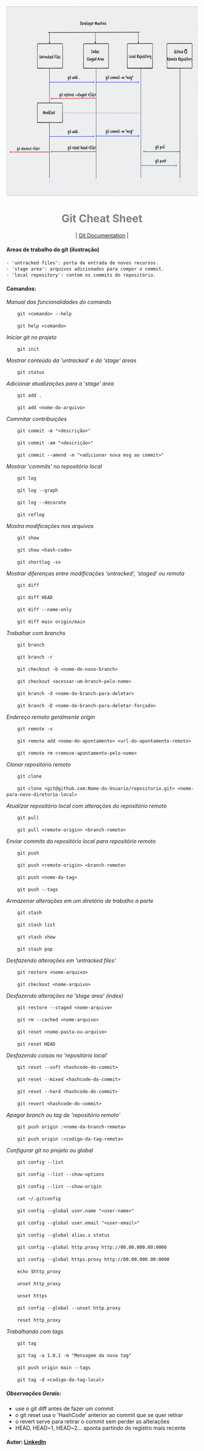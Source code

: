 <div align="center">

  <img src="./.github/assets/git-process.png" alt="Logo" height="500">
  <h1 align="center" style="color:gray"><strong>Git Cheat Sheet</strong></h1>

</div>
<div align="center">
    <p>| <a href="https://git-scm.com/doc"> Git Documentation</a> |</p>                    
</div>


#### Areas de trabalho do git (ilustração)
	- 'untracked files': porta de entrada de novos recursos.
	- 'stage area': arquivos adicionados para compor o commit.
	- 'local repository': contem os commits do repositório.   
  

#### Comandos:

*Manual das funcionalidades do comando*

```
	git <comando> --help

	git help <comando>
``` 


*Iniciar git no projeto*

```
	git init
``` 


*Mostrar conteúdo da 'untracked' e da 'stage' areas*

```
	git status
``` 


*Adicionar atualizações para a 'stage' area*

```
	git add .

	git add <nome-do-arquivo>
``` 


*Commitar contribuições*

```
	git commit -m "<descrição>"

	git commit -am "<descrição>"

	git commit --amend -m "<adicionar nova msg ao commit>"
``` 


*Mostrar 'commits' no repositório local*

```
	git log

	git log --graph

	git log --decorate

	git reflog
``` 


*Mostra modificações nos arquivos*

```
	git show

	git show <hash-code>

	git shortlog -sn
``` 


*Mostrar diferenças entre modificações 'untracked', 'staged' ou remota*

```
	git diff
	
	git diff HEAD

	git diff --name-only

	git diff main origin/main
``` 


*Trabalhar com branchs*

```
	git branch

	git branch -r 

	git checkout -b <nome-do-novo-branch>

	git checkout <acessar-um-branch-pelo-nome>

	git branch -d <nome-do-branch-para-deletar>

	git branch -D <nome-do-branch-para-deletar-forçado>
``` 


*Endereço remoto geralmente origin*

```
	git remote -v
	
	git remote add <nome-do-apontamento> <url-do-apontamento-remoto>

	git remote rm <remove-apontamento-pelo-nome>
```


*Clonar repositório remoto*

```
	git clone
	
	git clone <git@github.com:Nome-do-Usuario/repositorio.git> <nome-para-novo-diretorio-local>
``` 


*Atualizar repositório local com alterações do repositório remoto*

```
	git pull

	git pull <remote-origin> <branch-remoto>
``` 


*Enviar commits do repositório local para repositório remoto*

```
	git push

	git push <remote-origin> <branch-remoto>

	git push <nome-da-tag>

	git push --tags
``` 


*Armazenar alterações em um diretório de trabalho a parte*

```
	git stash

	git stash list

	git stash show

	git stash pop
``` 


*Desfazendo alterações em 'untracked files'*

```
	git restore <nome-arquivo>

	git checkout <nome-arquivo>
``` 


*Desfazendo alterações na 'stage area' (index)*

```
	git restore --staged <nome-arquivo> 

	git rm --cached <nome-arquivo>

	git reset <nome-pasta-ou-arquivo>

	git reset HEAD
``` 


*Desfazendo coisas no 'repositório local'*

```
	git reset --soft <hashcode-do-commit> 

	git reset --mixed <hashcode-do-commit> 

	git reset --hard <hashcode-do-commit> 

	git revert <hashcode-do-commit>
``` 


*Apagar branch ou tag de 'repositório remoto'*

```
	git push origin :<nome-da-branch-remota> 

	git push origin :<codigo-da-tag-remota> 
```


*Configurar git no projeto ou global*

```
	git config --list

	git config --list --show-options

	git config --list --show-origin

	cat ~/.gitconfig

	git config --global user.name "<user-name>"

	git config --global user.email "<user-email>"

	git config --global alias.s status

	git config --global http.proxy http://00.00.000.00:0000
	
	git config --global https.proxy http://00.00.000.00:0000

	echo $http_proxy
	
	unset http_proxy

	unset https
	
	git config --global --unset http.proxy
	
	reset http_proxy
``` 


*Trabalhando com tags*

``` 
	git tag

	git tag -a 1.0.1 -m "Mensagem da nova tag" 
	
	git push origin main --tags
	
	git tag -d <codigo-da-tag-local>
``` 

##### Observações Gerais:

- use o git diff antes de fazer um commit
- o git reset usa o 'HashCode' anterior ao commit que se quer retirar
- o revert serve para retirar o commit sem perder as alterações
- HEAD, HEAD~1, HEAD~2... aponta partindo do registro mais recente



#### Autor:  [LinkedIn](https://www.linkedin.com/in/andrp)